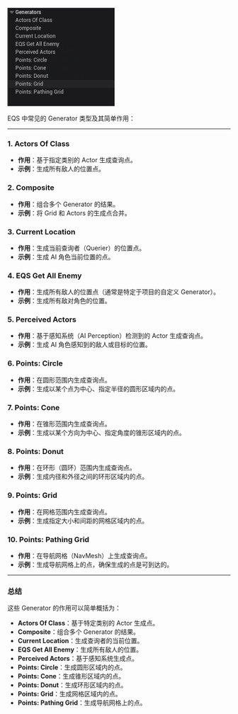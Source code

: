 ![image-20250108122029643](Images/UE5行为树EQS生成器作用简述/image-20250108122029643.png)



EQS 中常见的 Generator 类型及其简单作用：

------

### 1. **Actors Of Class**

- **作用**：基于指定类别的 Actor 生成查询点。
- **示例**：生成所有敌人的位置点。

### 2. **Composite**

- **作用**：组合多个 Generator 的结果。
- **示例**：将 Grid 和 Actors 的生成点合并。

### 3. **Current Location**

- **作用**：生成当前查询者（Querier）的位置点。
- **示例**：生成 AI 角色当前位置的点。

### 4. **EQS Get All Enemy**

- **作用**：生成所有敌人的位置点（通常是特定于项目的自定义 Generator）。
- **示例**：生成所有敌对角色的位置。

### 5. **Perceived Actors**

- **作用**：基于感知系统（AI Perception）检测到的 Actor 生成查询点。
- **示例**：生成 AI 角色感知到的敌人或目标的位置。

### 6. **Points: Circle**

- **作用**：在圆形范围内生成查询点。
- **示例**：生成以某个点为中心、指定半径的圆形区域内的点。

### 7. **Points: Cone**

- **作用**：在锥形范围内生成查询点。
- **示例**：生成以某个方向为中心、指定角度的锥形区域内的点。

### 8. **Points: Donut**

- **作用**：在环形（圆环）范围内生成查询点。
- **示例**：生成内径和外径之间的环形区域内的点。

### 9. **Points: Grid**

- **作用**：在网格范围内生成查询点。
- **示例**：生成指定大小和间距的网格区域内的点。

### 10. **Points: Pathing Grid**

- **作用**：在导航网格（NavMesh）上生成查询点。
- **示例**：生成导航网格上的点，确保生成的点是可到达的。

------

### 总结

这些 Generator 的作用可以简单概括为：

- **Actors Of Class**：基于特定类别的 Actor 生成点。
- **Composite**：组合多个 Generator 的结果。
- **Current Location**：生成查询者的当前位置。
- **EQS Get All Enemy**：生成所有敌人的位置。
- **Perceived Actors**：基于感知系统生成点。
- **Points: Circle**：生成圆形区域内的点。
- **Points: Cone**：生成锥形区域内的点。
- **Points: Donut**：生成环形区域内的点。
- **Points: Grid**：生成网格区域内的点。
- **Points: Pathing Grid**：生成导航网格上的点。